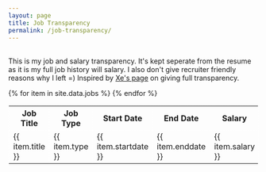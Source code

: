 ```yaml
---
layout: page
title: Job Transparency
permalink: /job-transparency/
---
```


<br>This is my job and salary transparency. It's kept seperate from the resume as it is my full job history will salary. I also don't give recruiter friendly reasons why I left =)
Inspired by [Xe's page][xe-jobs] on giving full transparency.
<style>
    table, th, td {
        border: 1px solid white;
        border-style: dashed;
        border-collapse: collapse;
    }
</style>
<table>
    <tr>
        <th>Job Title</th>
        <th>Job Type</th>
        <th>Start Date</th>
        <th>End Date</th>
        <th>Salary</th>
        <th>How I Left</th>
        <th>Why I Left</th>
    </tr>
    {% for item in site.data.jobs %}
    <tr>
        <td>{{ item.title }}</td>
        <td>{{ item.type }}</td>
        <td>{{ item.startdate }}</td>
        <td>{{ item.enddate }}</td>
        <td>{{ item.salary }}</td>
        <td>{{ item.howileft }}</td>
        <td>{{ item.whyileft }}</td>
    </tr>
    {% endfor %}
</table>

[xe-jobs]: https://xeiaso.net/salary-transparency